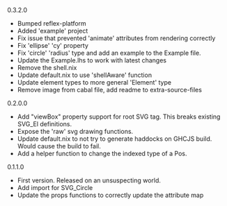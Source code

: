 0.3.2.0

* Bumped reflex-platform 
* Added 'example' project
* Fix issue that prevented 'animate' attributes from rendering correctly
* Fix 'ellipse' 'cy' property
* Fix 'circle' 'radius' type and add an example to the Example file.
* Update the Example.lhs to work with latest changes
* Remove the shell.nix
* Update default.nix to use 'shellAware' function
* Update element types to more general 'Element' type
* Remove image from cabal file, add readme to extra-source-files

0.2.0.0

* Add "viewBox" property support for root SVG tag. This breaks existing SVG_El definitions.
* Expose the 'raw' svg drawing functions.
* Update default.nix to not try to generate haddocks on GHCJS build. Would cause the build to fail.
* Add a helper function to change the indexed type of a Pos.

0.1.1.0

* First version. Released on an unsuspecting world.
* Add import for SVG_Circle
* Update the props functions to correctly update the attribute map
